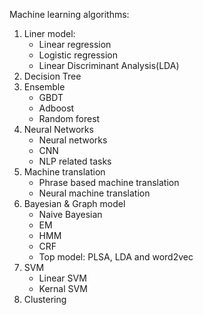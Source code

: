 Machine learning algorithms:

1. Liner model:
   - Linear regression
   - Logistic regression
   - Linear Discriminant Analysis(LDA)
2. Decision Tree
3. Ensemble 
   - GBDT
   - Adboost
   - Random forest
4. Neural Networks
   - Neural networks
   - CNN
   - NLP related tasks
5. Machine translation
   - Phrase based machine translation
   - Neural machine translation
6. Bayesian & Graph model
   - Naive Bayesian
   - EM
   - HMM
   - CRF
   - Top model: PLSA, LDA and word2vec
7. SVM
   - Linear SVM
   - Kernal SVM
8. Clustering  
   
   
